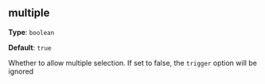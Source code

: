 ## multiple

**Type**: `boolean`

**Default**: `true`

Whether to allow multiple selection. If set to false, the `trigger` option will be ignored
